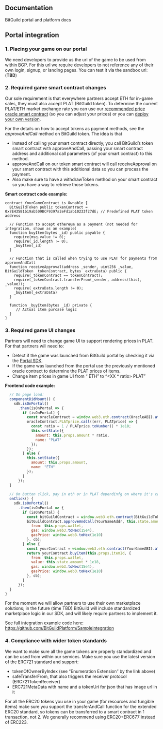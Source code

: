 ## Documentation
BitGuild portal and platform docs

## Portal integration

### 1. Placing your game on our portal

We need developers to provide us the url of the game to be used from within BGP. For this url we require developers to not reference any of their own login, signup, or landing pages. You can test it via the sandbox url: (**TBD**)

### 2. Required game smart contract changes

Our sole requirement is that everywhere partners accept ETH for in-game sales, they must also accept PLAT (BitGuild token). To determine the current PLAT/ETH market exchange rate you can use our [recommended price oracle smart contract](https://etherscan.io/address/0x2339a01f8424d116ff7cf0869c9c37b769ed274f) (so you can adjust your prices) or you can [deploy your own version](https://github.com/BitGuildPlatform/SampleIntegration/tree/master/contracts).

For the details on how to accept tokens as payment methods, see the *approveAndCall* method on BitGuild token. The idea is that
* Instead of calling your smart contract directly, you call BitGuild’s token smart contract with approveAndCall, passing your smart contract address and additional call parameters (of your smart contract) to this method.
* approveAndCall on our token smart contract will call receiveApproval on your smart contract with this additional data so you can process the payment.
* Also make sure to have a withdrawToken method on your smart contract so you have a way to retrieve those tokens. 

**Smart contract code example:**
```
contract YourGameContract is Ownable {
  BitGuildToken public tokenContract = 0x7E43581b19ab509BCF9397a2eFd1ab10233f27dE; // Predefined PLAT token address

  // Function to accept ethereum as a payment (not needed for integration, shown as an example)
  function buyItem(bytes _id) public payable {
    require(msg.value != 0);
    require(_id.length != 0);
    _buyItem(_id)
  }

  // Function that is called when trying to use PLAT for payments from approveAndCall
  function receiveApproval(address _sender, uint256 _value, BitGuildToken _tokenContract, bytes _extraData) public {
    require(_tokenContract == tokenContract);
    require(_tokenContract.transferFrom(_sender, address(this), _value));
    require(_extraData.length != 0);
    _buyItem(_extraData)
  }

  function _buyItem(bytes _id) private {
     // Actual item purcase logic
  }
}
```

### 3. Required game UI changes

Partners will need to change game UI to support rendering prices in PLAT. For that partners will need to: 
* Detect if the game was launched from BitGuild portal by checking it via the [Portal SDK](https://github.com/BitGuildPlatform/BitGuildPortalSDK/).
* If the game was launched from the portal use the previously mentioned oracle contract to determine the PLAT prices of items. 
* Change item prices in game UI from “<XX> ETH” to “<XX * ratio> PLAT”

**Frontend code example:**
```js
  // On page load:
  componentDidMount() {
    sdk.isOnPortal()
      .then(isOnPortal => {
        if (isOnPortal) {
          const oracleContract = window.web3.eth.contract(OracleABI).at(OracleAddr);
          oracleContract.PLATprice.call((err, PLATprice) => {
            const ratio = 1 / PLATprice.toNumber() * 1e18;
            this.setState({
              amount: this.props.amount * ratio,
              name: "PLAT"
            });
          });
        } else {
          this.setState({
            amount: this.props.amount,
            name: "ETH"
          });
        }
      });
  }
  
  // On button click, pay in eth or in PLAT dependinfg on where it's called from
  onClick() {
    sdk.isOnPortal()
      .then(isOnPortal => {
        if (isOnPortal) {
          const bitGuildContract = window.web3.eth.contract(BitGuildTokenABI).at(BitGuildTokenAddr);
          bitGuildContract.approveAndCall(YourGameAddr, this.state.amount * 1e18, this.props.itemId, {
            from: this.props.wallet,
            gas: window.web3.toHex(15e4),
            gasPrice: window.web3.toHex(1e10)
          }, cb);
        } else {
          const yourContract = window.web3.eth.contract(YourGameABI).at(YourGameAddr);
          return yourContract.buyItem(this.props.itemId, {
            from: this.props.wallet,
            value: this.state.amount * 1e18,
            gas: window.web3.toHex(15e4),
            gasPrice: window.web3.toHex(1e10)
          }, cb);
        }
      });
  }
}
```

For the moment we will allow partners to use their own marketplace solutions; in the future (time TBD) BitGuild will include standardized marketplace logic in our SDK, and will likely require partners to implement it.

See full integration example code here: https://github.com/BitGuildPlatform/SampleIntegration
  
### 4. Compliance with wider token standards

We want to make sure all the game tokens are properly standardized and can be used from within our services. Make sure you use the latest version of the ERC721 standard and support:
* tokenOfOwnerByIndex (see “Enumeration Extension” by the link above)
* safeTransferFrom, that also triggers the receiver protocol (ERC721TokenReceiver)
* ERC721MetaData with name and a tokenUri for json that has image url in it

For all the ERC20 tokens you use in your game (for resources and fungible items) make sure you support the transferAndCall function for the extended ERC20 standard, so tokens can be transferred to a smart contract in 1 transaction, not 2. We generally recommend using ERC20+ERC677 instead of ERC223.
